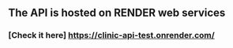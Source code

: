 ## The API is hosted on RENDER web services
### [Check it here] https://clinic-api-test.onrender.com/
